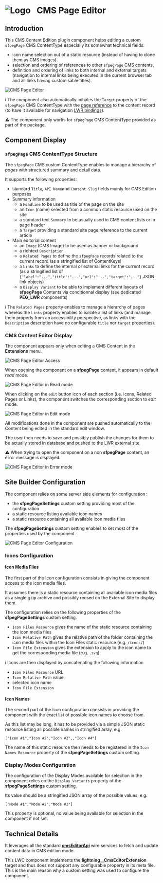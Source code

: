 # ![Logo](/media/Logo.png) &nbsp; CMS Page Editor

## Introduction

This CMS Content Edition plugin component helps editing a custom `sfpegPage` CMS ContentType
especially its somewhat technical fields:
* icon name selection out of a static resource (instead of having to clone them as CMS images).
* selection and ordering of references to other `sfpegPage` CMS contents,
* definition and ordering of links to both internal and external targets (navigation to internal
links being executed in the current browser tab and all links having customisable titles).

![CMS Page Editor](/media/sfpegCmsPageEditor.png)

ℹ️ The component also automatically initiates the `Target` property of the `sfpegPage` CMS ContentType
with the [page reference](https://developer.salesforce.com/docs/platform/lwc/guide/reference-page-reference-type.html)
to the content record (to have it available for navigation
[LWR bindings](https://help.salesforce.com/s/articleView?id=experience.networks_data_binding.htm)).

⚠️ The component only works for `sfpegPage` CMS ContentType provided as part of the package.


## Component Display

### `sfpegPage` CMS ContentType Structure

The `sfpegPage` CMS custom ContentType enables to manage a hierarchy of _pages_ with 
structured summary and detail data.

It supports the following properties:
* standard `Title`, `API Name`and `Content Slug` fields mainly for CMS Edition purposes
* Summary information
    * a `Headline` to be used as title of the page on the site
    * an `Icon` (name) selected from a common static resource used on the site
    * a standard text `Summary` to be usually used in CMS content lists or in page header
    * a `Target` providing a standard site page reference to the current article
* Main editorial content
    * an `Image` (CMS Image) to be used as banner or background
    * a richtext `Description`
    * a `Related Pages` to define the `sfpegPage` records related to the current record
    (as a stringified list of ContentKeys)
    * a `Links` to define the internal or external links for the current record
    (as a stringified list of `{"label":"...","title":"...","url":"...","target":"..."}` JSON link objects)
    * a `Display Variant` to be able to implement different layouts of **sfpegPage** Contents via 
    conditionnal display (see dedicated **PEG_LWR** components)

ℹ️ The `Related Pages` property enables to manage a hierarchy of pages whereas the `Links` property enables to isolate a list of links (and manage them properly from an accessibility perspective, as
links with the `Description` description have no configurable `title` nor `target` properties).


### CMS Content Editor Display

The component appears only when editing a CMS Content in the **Extensions** menu.

![CMS Page Editor Access](/media/sfpegCmsPageEditorClosed.png)

When opening the component on a **sfpegPage** content, it appears in default _read_ mode.

![CMS Page Editor in Read mode](/media/sfpegCmsPageEditor.png)

When clicking on the `edit` button icon of each section (i.e. Icons, Related Pages or Links),
the component switches the corresponding section to _edit_ mode.

![CMS Page Editor in Edit mode](/media/sfpegCmsPageEditorEdit.png)

All modifications done in the component are pushed automatically to the Content being edited
in the standard edit window.

The user then needs to save and possibly publish the changes for them to be actually stored in
database and pushed to the LWR external site.

⚠️ When trying to open the component on a non **sfpegPage** content, an error message
is displayed.

![CMS Page Editor in Error mode](/media/sfpegCmsPageEditorError.png)


## Site Builder Configuration

The component relies on some server side elements for configuration :
* the **sfpegPageSettings** custom setting providing most of the configuration
* a static resource listing available icon names
* a static resource containing all available icon media files

The **sfpegPageSettings** custom setting enables to set most of the properties
used by the component.

![CMS Page Editor Configuration](/media/sfpegCmsPageEditorConfig.png)


### Icons Configuration

#### Icon Media Files

The first part of the Icon configuration consists in giving the component access
to the icon media files.

It assumes there is a static resource containing all available icon media files as
a single gzip archive and possibly reused on the External Site to display them.

The configuration relies on the following properties of the **sfpegPageSettings** custom setting.
* `Icon Files Resource` gives the name of the static resource containing the icon media files
* `Icon Relative Path` gives the relative path of the folder containing the
icon media files within the Icon Files static resource (e.g. `/icons/`)
* `Icon File Extension` gives the extension to apply to the icon name to
get the corresponding media file (e.g. `.svg`)

ℹ️ Icons are then displayed by concatenating the following information
* `Icon Files Resource` URL
* `Icon Relative Path` value
* selected icon name
* `Icon File Extension`


#### Icon Names

The second part of the Icon configuration consists in providing the component 
with the exact list of possible icon names to choose from.

As this list may be long, it has to be provided via a simple JSON static resource
listing all possible names in stringified array, e.g.
```
["Icon #1","Icon #2","Icon #3",,"Icon #4"]
```

The name of this static resource then needs to be registered in the 
`Icon Names Resource` property of the **sfpegPageSettings** custom setting.


### Display Modes Configuration

The configuration of the Display Modes available for selection in the component
relies on the `Display Variants` property of the **sfpegPageSettings** custom setting.

Its value should be a stringified JSON array of the possible values, e.g.
```
["Mode #1","Mode #2","Mode #3"]
```

This property is optional, no value being available for selection in the component
if not set.


## Technical Details

It leverages all the standard  **[cmsEditorApi](https://developer.salesforce.com/docs/platform/lwc/guide/reference-experience-cms-editor-api.html)** wire services to fetch and update content
data in CMS edition mode.

This LWC component implements the **lightning__CmsEditorExtension** target and thus
does not support any configurable property in its meta file. This is the main reason
why a custom setting was used to configure the component.